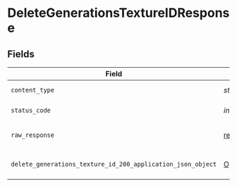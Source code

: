 # DeleteGenerationsTextureIDResponse


## Fields

| Field                                                                                                                             | Type                                                                                                                              | Required                                                                                                                          | Description                                                                                                                       |
| --------------------------------------------------------------------------------------------------------------------------------- | --------------------------------------------------------------------------------------------------------------------------------- | --------------------------------------------------------------------------------------------------------------------------------- | --------------------------------------------------------------------------------------------------------------------------------- |
| `content_type`                                                                                                                    | *str*                                                                                                                             | :heavy_check_mark:                                                                                                                | HTTP response content type for this operation                                                                                     |
| `status_code`                                                                                                                     | *int*                                                                                                                             | :heavy_check_mark:                                                                                                                | HTTP response status code for this operation                                                                                      |
| `raw_response`                                                                                                                    | [requests.Response](https://requests.readthedocs.io/en/latest/api/#requests.Response)                                             | :heavy_minus_sign:                                                                                                                | Raw HTTP response; suitable for custom response parsing                                                                           |
| `delete_generations_texture_id_200_application_json_object`                                                                       | [Optional[DeleteGenerationsTextureID200ApplicationJSON]](../../models/operations/deletegenerationstextureid200applicationjson.md) | :heavy_minus_sign:                                                                                                                | Responses for DELETE /api/rest/v1/generations-texture/{id}                                                                        |
